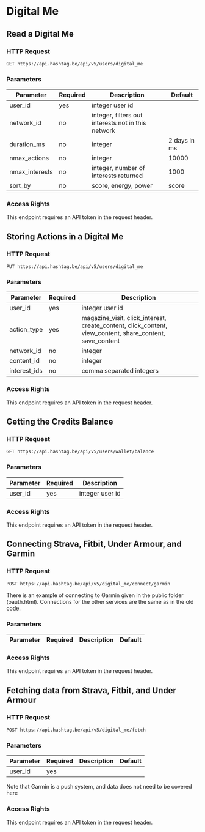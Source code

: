 # Digital Me




## Read a Digital Me

### HTTP Request

`GET https://api.hashtag.be/api/v5/users/digital_me`

### Parameters

Parameter | Required | Description | Default
--------- | -------- | ----------- | -------
user_id | yes | integer user id |
network_id | no | integer, filters out interests not in this network |
duration_ms | no | integer | 2 days in ms
nmax_actions | no | integer | 10000
nmax_interests | no | integer, number of interests returned | 1000
sort_by | no | score, energy, power | score

### Access Rights

This endpoint requires an API token in the request header.






## Storing Actions in a Digital Me

### HTTP Request

`PUT https://api.hashtag.be/api/v5/users/digital_me`

### Parameters

Parameter | Required | Description
--------- | -------- | -----------
user_id | yes | integer user id
action_type | yes | magazine_visit, click_interest, create_content, click_content, view_content, share_content, save_content
network_id | no | integer
content_id | no | integer
interest_ids | no | comma separated integers

### Access Rights

This endpoint requires an API token in the request header.





## Getting the Credits Balance

### HTTP Request

`GET https://api.hashtag.be/api/v5/users/wallet/balance`

### Parameters

Parameter | Required | Description
--------- | -------- | -----------
user_id | yes | integer user id

### Access Rights

This endpoint requires an API token in the request header.








## Connecting Strava, Fitbit, Under Armour, and Garmin

### HTTP Request

`POST https://api.hashtag.be/api/v5/digital_me/connect/garmin`

There is an example of connecting to Garmin given in the public folder (oauth.html). Connections for the other services are the same as in the old code.

### Parameters

Parameter | Required | Description | Default
--------- | -------- | ----------- | -------

### Access Rights

This endpoint requires an API token in the request header.





## Fetching data from Strava, Fitbit, and Under Armour

### HTTP Request

`POST https://api.hashtag.be/api/v5/digital_me/fetch`

### Parameters

Parameter | Required | Description | Default
--------- | -------- | ----------- | -------
user_id | yes | |

Note that Garmin is a push system, and data does not need to be covered here

### Access Rights

This endpoint requires an API token in the request header.



